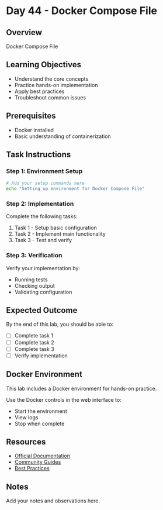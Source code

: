 # Day 44 - Docker Compose File

## Overview
Docker Compose File

## Learning Objectives
- Understand the core concepts
- Practice hands-on implementation
- Apply best practices
- Troubleshoot common issues

## Prerequisites
- Docker installed
- Basic understanding of containerization

## Task Instructions

### Step 1: Environment Setup
```bash
# Add your setup commands here
echo "Setting up environment for Docker Compose File"
```

### Step 2: Implementation
Complete the following tasks:
1. Task 1 - Setup basic configuration
2. Task 2 - Implement main functionality
3. Task 3 - Test and verify

### Step 3: Verification
Verify your implementation by:
- Running tests
- Checking output
- Validating configuration

## Expected Outcome
By the end of this lab, you should be able to:
- [ ] Complete task 1
- [ ] Complete task 2
- [ ] Complete task 3
- [ ] Verify implementation

## Docker Environment
This lab includes a Docker environment for hands-on practice.

Use the Docker controls in the web interface to:
- Start the environment
- View logs
- Stop when complete

## Resources
- [Official Documentation](#)
- [Community Guides](#)
- [Best Practices](#)

## Notes
Add your notes and observations here.
